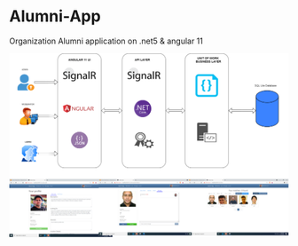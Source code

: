 # Alumni-App
Organization Alumni application on .net5 &amp; angular 11

![Alumni Application diagram](https://github.com/programfiction/Alumni-App/blob/main/Alumni-App.png)
